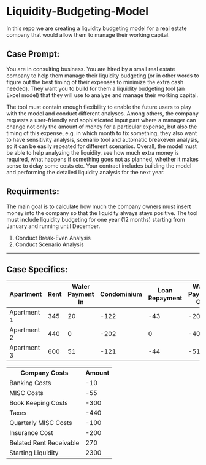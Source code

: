 # Liquidity-Budgeting-Model

In this repo we are creating a liquidity budgeting model for a real estate company that would allow them to manage their working capital.
## Case Prompt:

You are in consulting business. You are hired by a small real estate company to help them manage their liquidity budgeting (or in other words to figure out the best timing of their expenses to minimize the extra cash needed). They want you to build for them a liquidity budgeting tool (an Excel model) that they will use to analyze and manage their working capital. 

The tool must contain enough flexibility to enable the future users to play with the model and conduct different analyses. Among others, the company requests a user-friendly and sophisticated input part where a manager can change not only the amount of money for a particular expense, but also the timing of this expense, e.g. in which month to fix something, they also want to have sensitivity analysis, scenario tool and automatic breakeven analysis, so it can be easily repeated for different scenarios. Overall, the model must be able to help analyzing the liquidity, see how much extra money is required, what happens if something goes not as planned, whether it makes sense to delay some costs etc.
Your contract includes building the model and performing the detailed liquidity analysis for the next year.

## Requirments:

The main goal is to calculate how much the company owners must insert money into the company so that the liquidity always stays positive. The tool must include liquidity budgeting for one year (12 months) starting from January and running until December.
1. Conduct Break-Even Analysis
2. Conduct Scenario Analysis 

---
<h2> Case Specifics: </h2>

<table>
  <thead>
    <tr>
      <th>Apartment</th>
      <th>Rent</th>
      <th>Water Payment In</th>
      <th>Condominium</th>
      <th>Loan Repayment</th>
      <th>Water Payment Out</th>
      <th>Maintenance</th>
    </tr>
  </thead>
  <tbody>
    <tr>
      <td>Apartment 1</td>
      <td>345</td>
      <td>20</td>
      <td>-122</td>
      <td>-43</td>
      <td>-20</td>
      <td>-700</td>
    </tr>
    <tr>
      <td>Apartment 2</td>
      <td>440</td>
      <td>0</td>
      <td>-202</td>
      <td>0</td>
      <td>-40</td>
      <td>0</td>
    </tr>
    <tr>
      <td>Apartment 3</td>
      <td>600</td>
      <td>51</td>
      <td>-121</td>
      <td>-44</td>
      <td>-51</td>
      <td>-4000</td>
    </tr>
  </tbody>
</table>

<table>
  <tr>
    <th>Company Costs</th>
    <th>Amount</th>
  </tr>
  <tr>
    <td>Banking Costs</td>
    <td>-10</td>
  </tr>
  <tr>
    <td>MISC Costs</td>
    <td>-55</td>
  </tr>
  <tr>
    <td>Book Keeping Costs</td>
    <td>-300</td>
  </tr>
  <tr>
    <td>Taxes</td>
    <td>-440</td>
  </tr>
  <tr>
    <td>Quarterly MISC Costs</td>
    <td>-100</td>
  </tr>
  <tr>
    <td>Insurance Cost</td>
    <td>-200</td>
  </tr>
  <tr>
    <td>Belated Rent Receivable</td>
    <td>270</td>
  </tr>
  <tr>
    <td>Starting Liquidity</td>
    <td>2300</td>
  </tr>
</table>
